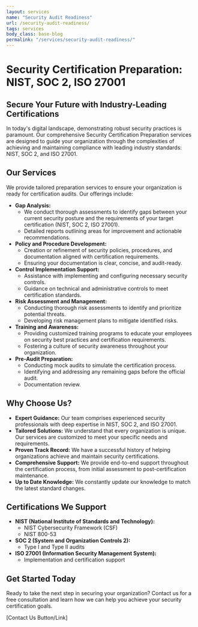 ```yaml
---
layout: services
name: "Security Audit Readiness"
url: /security-audit-readiness/
tags: services
body_class: base-blog
permalink: "/services/security-audit-readiness/"
---
```

# Security Certification Preparation: NIST, SOC 2, ISO 27001

## Secure Your Future with Industry-Leading Certifications

In today's digital landscape, demonstrating robust security practices is paramount. Our comprehensive Security Certification Preparation services are designed to guide your organization through the complexities of achieving and maintaining compliance with leading industry standards: NIST, SOC 2, and ISO 27001.

## Our Services

We provide tailored preparation services to ensure your organization is ready for certification audits. Our offerings include:

* **Gap Analysis:**
    * We conduct thorough assessments to identify gaps between your current security posture and the requirements of your target certification (NIST, SOC 2, ISO 27001).
    * Detailed reports outlining areas for improvement and actionable recommendations.
* **Policy and Procedure Development:**
    * Creation or refinement of security policies, procedures, and documentation aligned with certification requirements.
    * Ensuring your documentation is clear, concise, and audit-ready.
* **Control Implementation Support:**
    * Assistance with implementing and configuring necessary security controls.
    * Guidance on technical and administrative controls to meet certification standards.
* **Risk Assessment and Management:**
    * Conducting thorough risk assessments to identify and prioritize potential threats.
    * Developing risk management plans to mitigate identified risks.
* **Training and Awareness:**
    * Providing customized training programs to educate your employees on security best practices and certification requirements.
    * Fostering a culture of security awareness throughout your organization.
* **Pre-Audit Preparation:**
    * Conducting mock audits to simulate the certification process.
    * Identifying and addressing any remaining gaps before the official audit.
    * Documentation review.

## Why Choose Us?

* **Expert Guidance:** Our team comprises experienced security professionals with deep expertise in NIST, SOC 2, and ISO 27001.
* **Tailored Solutions:** We understand that every organization is unique. Our services are customized to meet your specific needs and requirements.
* **Proven Track Record:** We have a successful history of helping organizations achieve and maintain security certifications.
* **Comprehensive Support:** We provide end-to-end support throughout the certification process, from initial assessment to post-certification maintenance.
* **Up to Date Knowledge:** We constantly update our knowledge to match the latest standard changes.

## Certifications We Support

* **NIST (National Institute of Standards and Technology):**
    * NIST Cybersecurity Framework (CSF)
    * NIST 800-53
* **SOC 2 (System and Organization Controls 2):**
    * Type I and Type II audits
* **ISO 27001 (Information Security Management System):**
    * Implementation and certification support

## Get Started Today

Ready to take the next step in securing your organization? Contact us for a free consultation and learn how we can help you achieve your security certification goals.

[Contact Us Button/Link]